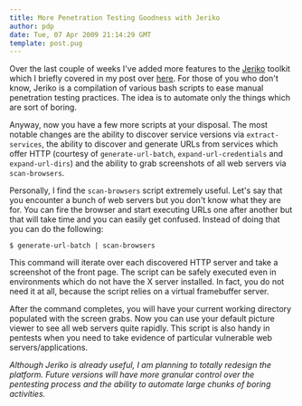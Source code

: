 ```yaml
---
title: More Penetration Testing Goodness with Jeriko
author: pdp
date: Tue, 07 Apr 2009 21:14:29 GMT
template: post.pug
---
```


Over the last couple of weeks I've added more features to the [Jeriko](http://code.gnucitizen.org/jeriko) toolkit which I briefly covered in my post over [here](/blog/you-dont-need-the-ultimate-pen-testing-framework/). For those of you who don't know, Jeriko is a compilation of various bash scripts to ease manual penetration testing practices. The idea is to automate only the things which are sort of boring.

Anyway, now you have a few more scripts at your disposal. The most notable changes are the ability to discover service versions via `extract-services`, the ability to discover and generate URLs from services which offer HTTP (courtesy of `generate-url-batch`, `expand-url-credentials` and `expand-url-dirs`) and the ability to grab screenshots of all web servers via `scan-browsers`.

Personally, I find the `scan-browsers` script extremely useful. Let's say that you encounter a bunch of web servers but you don't know what they are for. You can fire the browser and start executing URLs one after another but that will take time and you can easily get confused. Instead of doing that you can do the following:

	$ generate-url-batch | scan-browsers

This command will iterate over each discovered HTTP server and take a screenshot of the front page. The script can be safely executed even in environments which do not have the X server installed. In fact, you do not need it at all, because the script relies on a virtual framebuffer server.

After the command completes, you will have your current working directory populated with the screen grabs. Now you can use your default picture viewer to see all web servers quite rapidly. This script is also handy in pentests when you need to take evidence of particular vulnerable web servers/applications.

_Although Jeriko is already useful, I am planning to totally redesign the platform. Future versions will have more granular control over the pentesting process and the ability to automate large chunks of boring activities._
